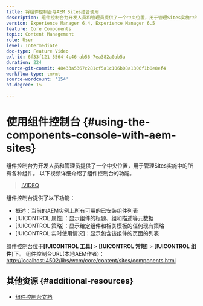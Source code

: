 ```yaml
---
title: 将组件控制台与AEM Sites结合使用
description: 组件控制台为开发人员和管理员提供了一个中央位置，用于管理Sites实施中的所有各种组件。 以下视频详细介绍了组件控制台的功能。
version: Experience Manager 6.4, Experience Manager 6.5
feature: Core Components
topic: Content Management
role: User
level: Intermediate
doc-type: Feature Video
exl-id: 6f33f121-5564-4c46-ab56-7ea382a0ab5a
duration: 224
source-git-commit: 48433a5367c281cf5a1c106b08a1306f1b0e8ef4
workflow-type: tm+mt
source-wordcount: '154'
ht-degree: 1%

---
```


# 使用组件控制台 {#using-the-components-console-with-aem-sites}

组件控制台为开发人员和管理员提供了一个中央位置，用于管理Sites实施中的所有各种组件。 以下视频详细介绍了组件控制台的功能。

>[!VIDEO](https://video.tv.adobe.com/v/17417?quality=12&learn=on)

组件控制台提供了以下功能：

* 概述：当前的AEM实例上所有可用的已安装组件列表
* [!UICONTROL 属性]：显示组件的标题、组和描述等元数据
* [!UICONTROL 策略]：显示给定组件和相关模板的任何现有策略
* [!UICONTROL 实时使用情况]：显示包含该组件的页面的列表

组件控制台位于&#x200B;**[!UICONTROL 工具]** > **[!UICONTROL 常规]** > **[!UICONTROL 组件]**&#x200B;下。
组件控制台URL(本地AEM作者)： [http://localhost:4502/libs/wcm/core/content/sites/components.html](http://localhost:4502/libs/wcm/core/content/sites/components.html)

## 其他资源 {#additional-resources}

* [组件控制台文档](https://helpx.adobe.com/cn/experience-manager/6-5/sites/authoring/using/default-components-console.html)
